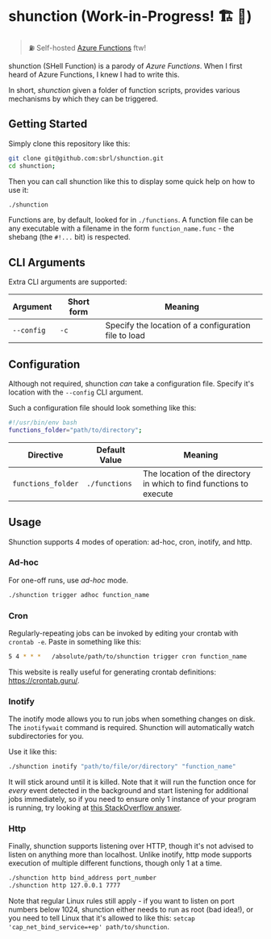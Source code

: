 # shunction (Work-in-Progress! :building_construction: :construction:)

> :fuelpump: Self-hosted [Azure Functions](https://docs.microsoft.com/en-us/azure/azure-functions/) ftw!

shunction (SHell Function) is a parody of _Azure Functions_. When I first heard of Azure Functions, I knew I had to write this.

In short, _shunction_ given a folder of function scripts, provides various mechanisms by which they can be triggered.

## Getting Started
Simply clone this repository like this:

```bash
git clone git@github.com:sbrl/shunction.git
cd shunction;
```

Then you can call shunction like this to display some quick help on how to use it:

```bash
./shunction
```

Functions are, by default, looked for in `./functions`. A function file can be any executable with a filename in the form `function_name.func` - the shebang (the `#!...` bit) is respected.


## CLI Arguments
Extra CLI arguments are supported:

Argument		| Short form	| Meaning
----------------|---------------|--------------------
`--config`		| `-c`			| Specify the location of a configuration file to load


## Configuration
Although not required, shunction _can_ take a configuration file. Specify it's location with the `--config` CLI argument.

Such a configuration file should look something like this:

```bash
#!/usr/bin/env bash
functions_folder="path/to/directory";
```

Directive			| Default Value	| Meaning
--------------------|---------------|------------------------------------------
`functions_folder`	| `./functions`	| The location of the directory in which to find functions to execute

## Usage
Shunction supports 4 modes of operation: ad-hoc, cron, inotify, and http.

### Ad-hoc
For one-off runs, use _ad-hoc_ mode.

```bash
./shunction trigger adhoc function_name
```

### Cron
Regularly-repeating jobs can be invoked by editing your crontab with `crontab -e`. Paste in something like this:

```bash
5 4 * * *	/absolute/path/to/shunction trigger cron function_name
```

This website is really useful for generating crontab definitions: <https://crontab.guru/>.

<!-- TODO: Add CLI argument to disable colour output and add pipe-to-file example here -->

### Inotify
The inotify mode allows you to run jobs when something changes on disk. The `inotifywait` command is required. Shunction will automatically watch subdirectories for you.

Use it like this:

```bash
./shunction inotify "path/to/file/or/directory" "function_name"
```

It will stick around until it is killed. Note that it will run the function once for _every_ event detected in the background and start listening for additional jobs immediately, so if you need to ensure only 1 instance of your program is running, try looking at [this StackOverflow answer](https://stackoverflow.com/a/1985512/1460422).

### Http
Finally, shunction supports listening over HTTP, though it's not advised to listen on anything more than localhost. Unlike inotify, http mode supports execution of multiple different functions, though only 1 at a time.

```bash
./shunction http bind_address port_number
./shunction http 127.0.0.1 7777
```

Note that regular Linux rules still apply - if you want to listen on port numbers below 1024, shunction either needs to run as root (bad idea!), or you need to tell Linux that it's allowed to like this: `setcap 'cap_net_bind_service=+ep' path/to/shunction`.
